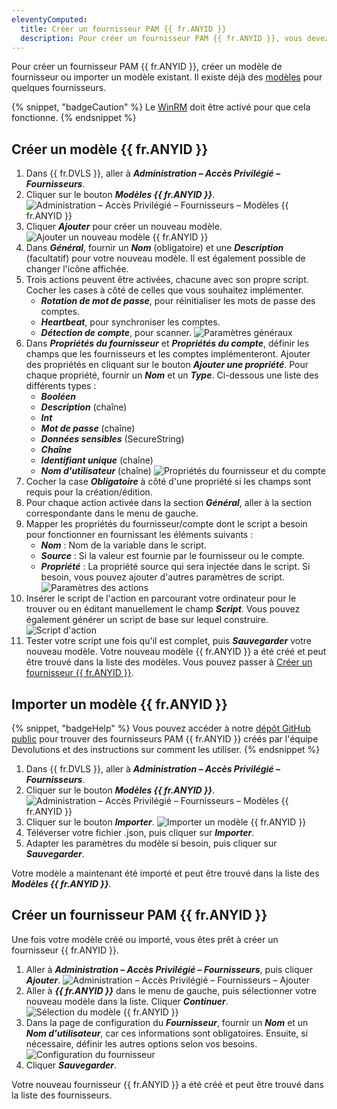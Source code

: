 ```yaml
---
eleventyComputed:
  title: Créer un fournisseur PAM {{ fr.ANYID }}
  description: Pour créer un fournisseur PAM {{ fr.ANYID }}, vous devez d'abord créer un modèle de fournisseur ou importer un modèle existant.
---
```

Pour créer un fournisseur PAM {{ fr.ANYID }}, créer un modèle de fournisseur ou importer un modèle existant. Il existe déjà des [modèles](#import-an-anyidentity-template) pour quelques fournisseurs.

{% snippet, "badgeCaution" %}
Le [WinRM](/server/kb/how-to-articles/winrm-trustedhostslist/) doit être activé pour que cela fonctionne.
{% endsnippet %}

## Créer un modèle {{ fr.ANYID }}
1. Dans {{ fr.DVLS }}, aller à ***Administration – Accès Privilégié – Fournisseurs***.
1. Cliquer sur le bouton ***Modèles {{ fr.ANYID }}***.
![Administration – Accès Privilégié – Fournisseurs – Modèles {{ fr.ANYID }}](https://cdnweb.devolutions.net/docs/docs_en_kb_KB2173.png)
1. Cliquer ***Ajouter*** pour créer un nouveau modèle.
![Ajouter un nouveau modèle {{ fr.ANYID }}](https://cdnweb.devolutions.net/docs/docs_en_kb_KB2174.png)
1. Dans ***Général***, fournir un ***Nom*** (obligatoire) et une ***Description*** (facultatif) pour votre nouveau modèle. Il est également possible de changer l'icône affichée.
1. Trois actions peuvent être activées, chacune avec son propre script. Cocher les cases à côté de celles que vous souhaitez implémenter.
    * ***Rotation de mot de passe***, pour réinitialiser les mots de passe des comptes.
    * ***Heartbeat***, pour synchroniser les comptes.
    * ***Détection de compte***, pour scanner.
![Paramètres généraux](https://cdnweb.devolutions.net/docs/docs_en_kb_KB2175.png)
1. Dans ***Propriétés du fournisseur*** et ***Propriétés du compte***, définir les champs que les fournisseurs et les comptes implémenteront. Ajouter des propriétés en cliquant sur le bouton ***Ajouter une propriété***. Pour chaque propriété, fournir un ***Nom*** et un ***Type***. Ci-dessous une liste des différents types :
    * ***Booléen***
    * ***Description*** (chaîne)
    * ***Int***
    * ***Mot de passe*** (chaîne)
    * ***Données sensibles*** (SecureString)
    * ***Chaîne***
    * ***Identifiant unique*** (chaîne)
    * ***Nom d'utilisateur*** (chaîne)
![Propriétés du fournisseur et du compte](https://cdnweb.devolutions.net/docs/docs_en_kb_KB2176.png)
1. Cocher la case ***Obligatoire*** à côté d'une propriété si les champs sont requis pour la création/édition.
1. Pour chaque action activée dans la section ***Général***, aller à la section correspondante dans le menu de gauche.
1. Mapper les propriétés du fournisseur/compte dont le script a besoin pour fonctionner en fournissant les éléments suivants :
    * ***Nom*** : Nom de la variable dans le script.
    * ***Source*** : Si la valeur est fournie par le fournisseur ou le compte.
    * ***Propriété*** : La propriété source qui sera injectée dans le script.
   Si besoin, vous pouvez ajouter d'autres paramètres de script.
![Paramètres des actions](https://cdnweb.devolutions.net/docs/docs_en_kb_KB2177.png)
1. Insérer le script de l'action en parcourant votre ordinateur pour le trouver ou en éditant manuellement le champ ***Script***. Vous pouvez également générer un script de base sur lequel construire.
![Script d'action](https://cdnweb.devolutions.net/docs/docs_en_kb_KB2178.png)
1. Tester votre script une fois qu'il est complet, puis ***Sauvegarder*** votre nouveau modèle.
Votre nouveau modèle {{ fr.ANYID }} a été créé et peut être trouvé dans la liste des modèles. Vous pouvez passer à [Créer un fournisseur {{ fr.ANYID }}](#create-an-anyidentity-pam-provider).

## Importer un modèle {{ fr.ANYID }}
{% snippet, "badgeHelp" %}
Vous pouvez accéder à notre [dépôt GitHub public](https://github.com/Devolutions/PAM-Providers) pour trouver des fournisseurs PAM {{ fr.ANYID }} créés par l'équipe Devolutions et des instructions sur comment les utiliser.
{% endsnippet %}

1. Dans {{ fr.DVLS }}, aller à ***Administration – Accès Privilégié – Fournisseurs***.
1. Cliquer sur le bouton ***Modèles {{ fr.ANYID }}***.
![Administration – Accès Privilégié – Fournisseurs – Modèles {{ fr.ANYID }}](https://cdnweb.devolutions.net/docs/docs_en_kb_KB2173.png)
1. Cliquer sur le bouton ***Importer***.
![Importer un modèle {{ fr.ANYID }}](https://cdnweb.devolutions.net/docs/docs_en_kb_KB2179.png)
1. Téléverser votre fichier .json, puis cliquer sur ***Importer***.
1. Adapter les paramètres du modèle si besoin, puis cliquer sur ***Sauvegarder***.

Votre modèle a maintenant été importé et peut être trouvé dans la liste des ***Modèles {{ fr.ANYID }}***.

## Créer un fournisseur PAM {{ fr.ANYID }}
Une fois votre modèle créé ou importé, vous êtes prêt à créer un fournisseur {{ fr.ANYID }}.
1. Aller à ***Administration – Accès Privilégié – Fournisseurs***, puis cliquer ***Ajouter***.
![Administration – Accès Privilégié – Fournisseurs – Ajouter](https://cdnweb.devolutions.net/docs/docs_en_kb_KB2180.png)
1. Aller à ***{{ fr.ANYID }}*** dans le menu de gauche, puis sélectionner votre nouveau modèle dans la liste. Cliquer ***Continuer***.
![Sélection du modèle {{ fr.ANYID }}](https://cdnweb.devolutions.net/docs/docs_en_kb_KB2181.png)
1. Dans la page de configuration du ***Fournisseur***, fournir un ***Nom*** et un ***Nom d'utilisateur***, car ces informations sont obligatoires. Ensuite, si nécessaire, définir les autres options selon vos besoins.
![Configuration du fournisseur](https://cdnweb.devolutions.net/docs/docs_en_kb_KB2182.png)
1. Cliquer ***Sauvegarder***.

Votre nouveau fournisseur {{ fr.ANYID }} a été créé et peut être trouvé dans la liste des fournisseurs.
